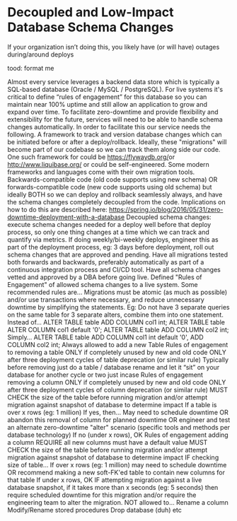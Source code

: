 # Decoupled and Low-Impact Database Schema Changes
If your organization isn’t doing this, you likely have (or will have) outages during/around deploys

tood: format me

Almost every service leverages a backend data store which is typically a SQL-based database (Oracle / MySQL / PostgreSQL).  For live systems it's critical to define “rules of engagement” for this database so you can maintain near 100% uptime and still allow an application to grow and expand over time.
To facilitate zero-downtime and provide flexibility and extensibility for the future, services will need to be able to handle schema changes automatically. In order to facilitate this our service needs the following.
A framework to track and version database changes which can be initiated before or after a deploy/rollback. Ideally, these "migrations" will become part of our codebase so we can track them along side our code. One such framework for could be​ ​https://flywaydb.org/​ or http://www.liquibase.org/​ or could be self-engineered.  Some modern frameworks and languages come with their own migration tools.
Backwards-compatible code (old code supports using new schema) OR forwards-compatible code (new code supports using old schema) but ideally BOTH so we can deploy and rollback seamlessly always, and have the schema changes completely decoupled from the code. Implications on how to do this are described here: https://spring.io/blog/2016/05/31/zero-downtime-deployment-with-a-database
Decoupled schema changes: execute schema changes needed for a deploy well before that deploy process, so only ​one​ thing changes at a time which we can track and quantify via metrics. If doing weekly/bi-weekly deploys, engineer this as part of the deployment process, eg: 3 days before deployment, roll out schema changes that are approved and pending.
Have all migrations tested both forwards and backwards, preferably automatically as part of a continuous integration process and CI/CD tool.
Have all schema changes vetted and approved by a DBA before going live.
Defined "Rules of Engagement" of allowed schema changes to a live system. Some recommended rules are…
Migrations must be atomic (as much as possible) and/or use transactions where necessary, and reduce unnecessary downtime by simplifying the statements.
Eg: Do not have 3 separate queries on the same table for 3 separate alters, combine them into one statement.
Instead of…
ALTER TABLE table ADD COLUMN col1 int;
ALTER TABLE table ALTER COLUMN col1 default '0';
ALTER TABLE table ADD COLUMN col2 int;
Simply…
ALTER TABLE table ADD COLUMN col1 int default '0', ADD COLUMN col2 int;
Always allowed to add a new Table
Rules of engagement to removing a table
ONLY if completely unused by new and old code
ONLY after three deployment cycles of table deprecation (or similar rule)
Typically before removing just do a table / database rename and let it “sit” on your database for another cycle or two just incase
Rules of engagement removing a column
ONLY if completely unused by new and old code
ONLY after three deployment cycles of column deprecation (or similar rule)
MUST CHECK the size of the table before running migration and/or attempt migration against snapshot of database to determine impact
If a table is over x rows (eg: 1 million)
If yes, then…
May need to schedule downtime OR
abandon this removal of column for planned downtime OR
engineer and test an alternate zero-downtime "alter" scenario (specific tools and methods per database technology)
If no (under x rows), OK
Rules of engagement adding a column
REQUIRE all new columns must have a default value
MUST CHECK the size of the table before running migration and/or attempt migration against snapshot of database to determine impact
IF checking size of table…
If over x rows (eg: 1 million)
may need to schedule downtime OR
recommend making a new soft-FK'ed table to contain new columns for that table
If under x rows, OK
IF attempting migration against a live database snapshot, if it takes more than x seconds (eg: 5 seconds) then require scheduled downtime for this migration and/or require the engineering team to alter the migration.
NOT allowed to…
Rename a column
Modify/Rename stored procedures
Drop database (duh)
etc
